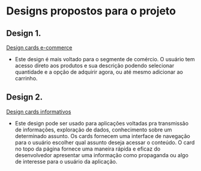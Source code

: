 # Designs propostos para o projeto

## Design 1.

[Design cards e-commerce](https://www.figma.com/design/DEleL4wYphjb2xmvYp5lHP/Untitled?node-id=0-1&t=kw9uclb0Pka9nPj0-1)

- Este design é mais voltado para o segmente de comércio. O usuário tem acesso direto aos produtos e sua descrição podendo selecionar quantidade e a opção de adquirir agora, ou até mesmo adicionar ao carrinho.

## Design 2.

[Design cards informativos](https://www.figma.com/design/8w1FQAyWoI9W8ZJiUuh3VZ/Wireframe-Mobile-2?node-id=0-1&t=8xP7RsIrGzOJBJDk-1)

- Este design pode ser usado para aplicações voltadas pra transmissão de informações, exploração de dados, conhecimento sobre um determinado assunto. Os cards fornecem uma interface de navegação para o usuário escolher qual assunto deseja acessar o conteúdo. O card no topo da página fornece uma maneira rápida e eficaz do desenvolvedor apresentar uma informação como propaganda ou algo de interesse para o usuário da aplicação.
